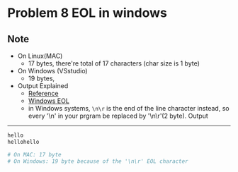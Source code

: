 Problem 8 EOL in windows
===

Note
---
- On Linux(MAC)
    - 17 bytes, there're total of 17 characters (char size is 1 byte) 
- On Windows (VSstudio)
    - 19 bytes, 
- Output Explained
    - [Reference](https://unix.stackexchange.com/questions/608267/is-a-text-file-bigger-on-windows-than-on-linux-because-of-carriage-return)
    - [Windows EOL](https://www.loginradius.com/blog/async/eol-end-of-line-or-newline-characters/)
    - in Windows systems, `\n\r` is the end of the line character instead, so every '\n' in your prgram be replaced by '\n\r'(2 byte). 
Output
---
```sh
hello
hellohello

# On MAC: 17 byte
# On Windows: 19 byte because of the '\n\r' EOL character
```